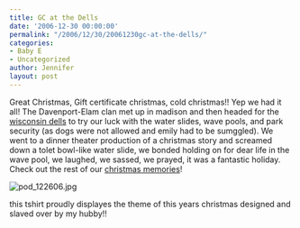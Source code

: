 ```yaml
---
title: GC at the Dells
date: '2006-12-30 00:00:00'
permalink: "/2006/12/30/20061230gc-at-the-dells/"
categories:
- Baby E
- Uncategorized
author: Jennifer
layout: post
---
```


Great Christmas, Gift certificate christmas, cold christmas!! Yep we had it all! The Davenport-Elam clan met up in madison and then headed for the [wisconsin dells](http://www.madcitythree.com/www.dells.com "wisconsin dells") to try our luck with the water slides, wave pools, and park security (as dogs were not allowed and emily had to be sumggled). We went to a dinner theater production of a christmas story and screamed down a tolet bowl-like water slide, we bonded holding on for dear life in the wave pool, we laughed, we sassed, we prayed, it was a fantastic holiday. Check out the rest of our [christmas memories](http://www.flickr.com/photos/jenniferandJennifers_photos/ "christmas memories")!

<img id="image95" alt="pod_122606.jpg" src="http://static.squarespace.com/static/50db6bb3e4b015296cd43789/50dfa5b1e4b0dc6320e0b5ea/50dfa5b1e4b0dc6320e0b646/1167403456000/?format=original" />

this tshirt proudly displayes the theme of this years christmas designed and slaved over by my hubby!!
